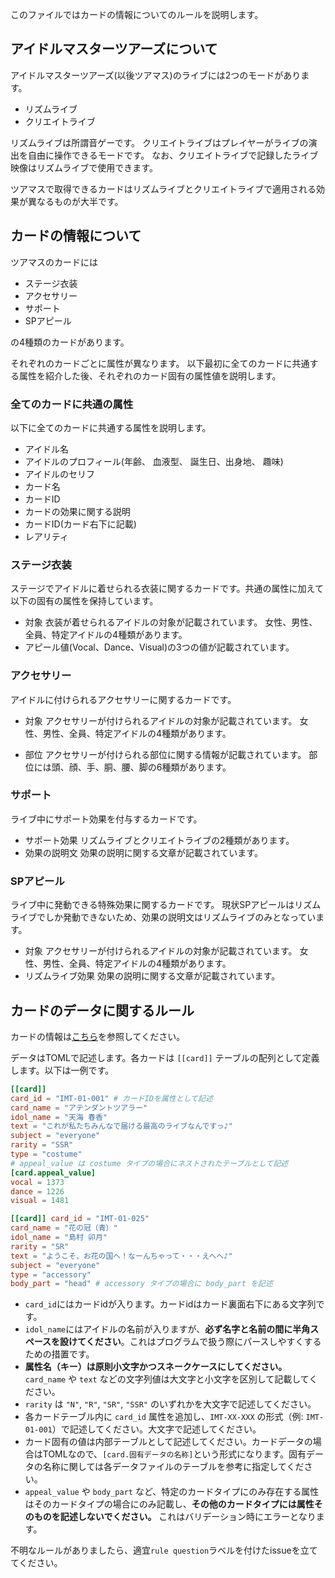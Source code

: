 このファイルではカードの情報についてのルールを説明します。

## アイドルマスターツアーズについて

アイドルマスターツアーズ(以後ツアマス)のライブには2つのモードがあります。

- リズムライブ
- クリエイトライブ

リズムライブは所謂音ゲーです。
クリエイトライブはプレイヤーがライブの演出を自由に操作できるモードです。
なお、クリエイトライブで記録したライブ映像はリズムライブで使用できます。

ツアマスで取得できるカードはリズムライブとクリエイトライブで適用される効果が異なるものが大半です。


## カードの情報について
ツアマスのカードには

- ステージ衣装
- アクセサリー
- サポート
- SPアピール

の4種類のカードがあります。

それぞれのカードごとに属性が異なります。
以下最初に全てのカードに共通する属性を紹介した後、それぞれのカード固有の属性値を説明します。

### 全てのカードに共通の属性

以下に全てのカードに共通する属性を説明します。

- アイドル名
- アイドルのプロフィール(年齢、 血液型、 誕生日、出身地、 趣味)
- アイドルのセリフ
- カード名
- カードID
- カードの効果に関する説明
- カードID(カード右下に記載)
- レアリティ

### ステージ衣装
ステージでアイドルに着せられる衣装に関するカードです。共通の属性に加えて以下の固有の属性を保持しています。

- 対象
衣装が着せられるアイドルの対象が記載されています。
女性、男性、全員、特定アイドルの4種類があります。
- アピール値(Vocal、Dance、Visual)の3つの値が記載されています。

### アクセサリー
アイドルに付けられるアクセサリーに関するカードです。

- 対象
アクセサリーが付けられるアイドルの対象が記載されています。
女性、男性、全員、特定アイドルの4種類があります。

- 部位
アクセサリーが付けられる部位に関する情報が記載されています。
部位には頭、顔、手、胴、腰、脚の6種類があります。

### サポート
ライブ中にサポート効果を付与するカードです。

- サポート効果
リズムライブとクリエイトライブの2種類があります。
- 効果の説明文
効果の説明に関する文章が記載されています。

### SPアピール
ライブ中に発動できる特殊効果に関するカードです。
現状SPアピールはリズムライブでしか発動できないため、効果の説明文はリズムライブのみとなっています。

- 対象
アクセサリーが付けられるアイドルの対象が記載されています。
女性、男性、全員、特定アイドルの4種類があります。
- リズムライブ効果
効果の説明に関する文章が記載されています。


## カードのデータに関するルール

カードの情報は[こちら](https://bandainamco-am.co.jp/am/vg/idolmaster-tours/cardlist/#all)を参照してください。

データはTOMLで記述します。各カードは `[[card]]` テーブルの配列として定義します。以下は一例です。

```toml
[[card]]
card_id = "IMT-01-001" # カードIDを属性として記述
card_name = "アテンダントツアラー"
idol_name = "天海 春香"
text = "これが私たちみんなで届ける最高のライブなんですっ♪"
subject = "everyone"
rarity = "SSR"
type = "costume"
# appeal_value は costume タイプの場合にネストされたテーブルとして記述
[card.appeal_value]
vocal = 1373
dance = 1226
visual = 1481

[[card]] card_id = "IMT-01-025"
card_name = "花の冠（青）"
idol_name = "島村 卯月"
rarity = "SR"
text = "ようこそ、お花の国へ！なーんちゃって・・・えへへ♪"
subject = "everyone"
type = "accessory"
body_part = "head" # accessory タイプの場合に body_part を記述
```

- `card_id`にはカードidが入ります。カードidはカード裏面右下にある文字列です。
- `idol_name`にはアイドルの名前が入りますが、**必ず名字と名前の間に半角スペースを設けてください**。これはプログラムで扱う際にパースしやすくするための措置です。
- **属性名（キー）は原則小文字かつスネークケースにしてください。** `card_name` や `text` などの文字列値は大文字と小文字を区別して記載してください。
- `rarity` は `"N"`, `"R"`, `"SR"`, `"SSR"` のいずれかを大文字で記述してください。
- 各カードテーブル内に `card_id` 属性を追加し、`IMT-XX-XXX` の形式（例: `IMT-01-001`）で記述してください。大文字で記述してください。
- カード固有の値は内部テーブルとして記述してください。カードデータの場合はTOMLなので、`[card.固有データの名称]`という形式になります。固有データの名称に関しては各データファイルのテーブルを参考に指定してください。
- `appeal_value` や `body_part` など、特定のカードタイプにのみ存在する属性はそのカードタイプの場合にのみ記載し、**その他のカードタイプには属性そのものを記述しないでください。** これはバリデーション時にエラーとなります。

不明なルールがありましたら、適宜`rule question`ラベルを付けたissueを立ててください。
